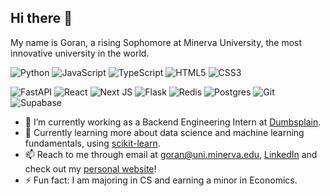 ## Hi there 👋

My name is Goran, a rising Sophomore at Minerva University, the most innovative university in the world.

![Python](https://img.shields.io/badge/python-3670A0?style=for-the-badge&logo=python&logoColor=ffdd54) ![JavaScript](https://img.shields.io/badge/javascript-%23323330.svg?style=for-the-badge&logo=javascript&logoColor=%23F7DF1E) ![TypeScript](https://img.shields.io/badge/typescript-%23007ACC.svg?style=for-the-badge&logo=typescript&logoColor=white) ![HTML5](https://img.shields.io/badge/html5-%23E34F26.svg?style=for-the-badge&logo=html5&logoColor=white) ![CSS3](https://img.shields.io/badge/css3-%231572B6.svg?style=for-the-badge&logo=css3&logoColor=white)

![FastAPI](https://img.shields.io/badge/FastAPI-005571?style=for-the-badge&logo=fastapi)  ![React](https://img.shields.io/badge/react-%2320232a.svg?style=for-the-badge&logo=react&logoColor=%2361DAFB) ![Next JS](https://img.shields.io/badge/Next-black?style=for-the-badge&logo=next.js&logoColor=white) ![Flask](https://img.shields.io/badge/flask-%23000.svg?style=for-the-badge&logo=flask&logoColor=white) ![Redis](https://img.shields.io/badge/redis-%23DD0031.svg?style=for-the-badge&logo=redis&logoColor=white) ![Postgres](https://img.shields.io/badge/postgres-%23316192.svg?style=for-the-badge&logo=postgresql&logoColor=white) 
![Git](https://img.shields.io/badge/git-%23F05033.svg?style=for-the-badge&logo=git&logoColor=white) ![Supabase](https://img.shields.io/badge/Supabase-3ECF8E?style=for-the-badge&logo=supabase&logoColor=white)

- 🔭 I’m currently working as a Backend Engineering Intern at [Dumbsplain](https://dumbsplain.com/ "Dumbsplain").
- 🌱 Currently learning more about data science and machine learning fundamentals, using [scikit-learn](https://scikit-learn.org/stable/ "scikit-learn").
- 📫 Reach to me through email at [goran@uni.minerva.edu](mailto:goran@uni.minerva.edu "goran@uni.minerva.edu"), [LinkedIn](https://www.linkedin.com/in/gmiletic2/ "LinkedIn") and check out my [personal website](https://mileticgoran.com/ "personal website")!
- ⚡ Fun fact: I am majoring in CS and earning a minor in Economics.

